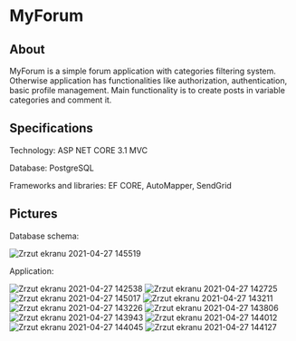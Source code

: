 # MyForum
## About
  MyForum is a simple forum application with categories filtering system. Otherwise application has functionalities like authorization, authentication, basic profile management.
  Main functionality is to create posts in variable categories and comment it.
  
## Specifications

Technology: ASP NET CORE 3.1 MVC

Database: PostgreSQL

Frameworks and libraries: EF CORE, AutoMapper, SendGrid

## Pictures

Database schema:

![Zrzut ekranu 2021-04-27 145519](https://user-images.githubusercontent.com/56251114/117057549-de4a4c00-ad1d-11eb-9f90-5be3b2b5aab0.png)

Application:

![Zrzut ekranu 2021-04-27 142538](https://user-images.githubusercontent.com/56251114/117057767-236e7e00-ad1e-11eb-93d7-49d5ade5d12d.png)
![Zrzut ekranu 2021-04-27 142725](https://user-images.githubusercontent.com/56251114/117057770-24071480-ad1e-11eb-8230-9bd71cb253ee.png)
![Zrzut ekranu 2021-04-27 145017](https://user-images.githubusercontent.com/56251114/117057772-249fab00-ad1e-11eb-902f-8afabeca8319.png)
![Zrzut ekranu 2021-04-27 143211](https://user-images.githubusercontent.com/56251114/117057782-28333200-ad1e-11eb-8f5a-3061eb904d33.png)
![Zrzut ekranu 2021-04-27 143226](https://user-images.githubusercontent.com/56251114/117057786-29645f00-ad1e-11eb-8ca7-7248136c39ef.png)
![Zrzut ekranu 2021-04-27 143806](https://user-images.githubusercontent.com/56251114/117057788-29645f00-ad1e-11eb-9748-485e15607282.png)
![Zrzut ekranu 2021-04-27 143943](https://user-images.githubusercontent.com/56251114/117057790-29645f00-ad1e-11eb-80bb-ed20e08f5f6b.png)
![Zrzut ekranu 2021-04-27 144012](https://user-images.githubusercontent.com/56251114/117057794-29fcf580-ad1e-11eb-889f-46782a7461fc.png)
![Zrzut ekranu 2021-04-27 144045](https://user-images.githubusercontent.com/56251114/117057799-29fcf580-ad1e-11eb-9843-82a6f8c68b65.png)
![Zrzut ekranu 2021-04-27 144127](https://user-images.githubusercontent.com/56251114/117057801-2a958c00-ad1e-11eb-94d1-b23bb20df40b.png)
